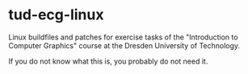 tud-ecg-linux
=============

Linux buildfiles and patches for exercise tasks of the "Introduction to
Computer Graphics" course at the Dresden University of Technology.

If you do not know what this is, you probably do not need it.
